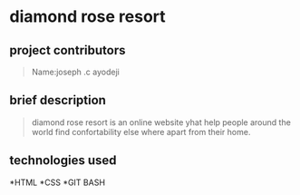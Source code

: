 # diamond rose resort

## project contributors
> Name:joseph .c ayodeji

## brief description
> diamond rose resort is an online website yhat help people around the world find confortability else where apart from their home.

## technologies used
*HTML
*CSS
*GIT BASH